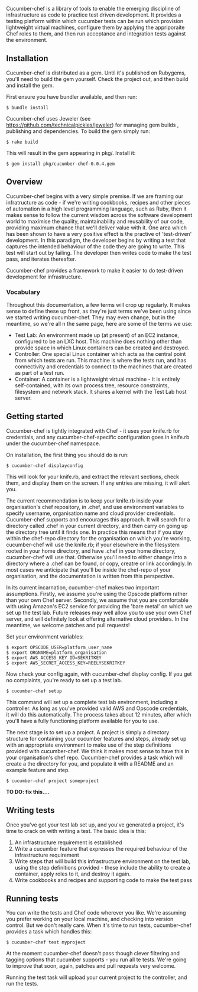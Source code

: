 Cucumber-chef is a library of tools to enable the emerging discipline of infrastructure as code to practice test driven development.  It provides a testing platform within which cucumber tests can be run which provision lightweight virtual machines, configure them by applying the appriporaite Chef roles to them, and then run acceptance and integration tests against the environment.

## Installation 

Cucumber-chef is distributed as a gem.  Until it's published on Rubygems, you'll need to build the gem yourself.  Check the project out, and then build and install the gem.

First ensure you have bundler available, and then run:

    $ bundle install

Cucumber-chef uses Jeweler (see https://github.com/technicalpickles/jeweler) for managing gem builds , publishing and dependencies.  To build the gem simply run:

    $ rake build

This will result in the gem appearing in pkg/.  Install it:

    $ gem install pkg/cucumber-chef-0.0.4.gem

## Overview

Cucumber-chef begins with a very simple premise.  If we are framing our infratructure as code - if we're writing cookbooks, recipes and other pieces of automation in a high level programming language, such as Ruby, then it makes sense to follow the current wisdom across the software development world to maximise the quality, maintainability and reusability of our code, providing maximum chance that we'll deliver value with it.  One area which has been shown to have a very positive effect is the practive of 'test-driven' development.  In this paradigm, the developer begins by writing a test that captures the intended behaviour of the code  they are going to write.  This test will start out by failing.  The developer then writes code to make the test pass, and iterates thereafter.  

Cucumber-chef provides a framework to make it easier to do test-driven development for infrastructure.

### Vocabulary

Throughout this documentation, a few terms will crop up regularly.  It makes sense to define these up front, as they're just terms we've been using since we started writing cucumber-chef.  They may even change, but in the meantime, so we're all n the same page, here are some of the terms we use:

* Test Lab: An environment made up (at present) of an EC2 instance, configured to be an LXC host.  This machine does nothing other than provide space in which Linux containers can be created and destroyed.
* Controller: One special Linux container which acts as the central point from which tests are run.  This machine is where the tests run, and has connectivity and credentials to connect to the machines that are created as part of a test run.
* Container: A container is a lightweight virtual machine - it is entirely self-contained, with its own process tree, resource constraints, filesystem and network stack.  It shares a kernel with the Test Lab host server.

## Getting started

Cucumber-chef is tightly integrated with Chef - it uses your knife.rb for credentials, and any cucumber-chef-specific configuration goes in knife.rb under the cucumber-chef namespace.

On installation, the first thing you should do is run:

    $ cucumber-chef displayconfig

This will look for your knife.rb, and extract the relevant sections, check them, and display them on the screen.  If any entries are missing, it will alert you.

The current recommendation is to keep your knife.rb inside your organisation's chef repository, in .chef, and use environment variables to specify username, organisation name and cloud provider credentials.  Cucumber-chef supports and encourages this approach.  It will search for a directory called .chef in your current directory, and then carry on going up the directory tree until it finds one.  In practice this means that if you stay within the chef-repo directory for the organisation on which you're working, cucumber-chef will use the knife.rb; if your elsewhere in the filesystem rooted in your home directory, and have .chef in your home directory, cucumber-chef will use that.  Otherwise you'll need to either change into a directory where a .chef can be found, or copy, creatre or link accordingly.  In most cases we anticipate that you'll be inside the chef-repo of your organisation, and the documentation is written from this perspective.

In its current incarnation, cucumber-chef makes two important assumptions.  Firstly, we assume you're using the Opscode platform rather than your own Chef server.  Secondly, we assume that you are comfortable with using Amazon's EC2 service for providing the 'bare metal' on which we set up the test lab.  Future releases may well allow you to use your own Chef server, and will definitely look at offering alternative cloud providers.  In the meantime, we welcome patches and pull requests!

Set your environment variables:

    $ export OPSCODE_USER=platform_user_name
    $ export ORGNAME=platform_organisation
    $ export AWS_ACCESS_KEY_ID=SEKRITKEY
    $ export AWS_SECRET_ACCESS_KEY=REELYSEKRITKEY

Now check your config again, with cucumber-chef display config.  If you get no complaints, you're ready to set up a test lab.

    $ cucumber-chef setup

This command will set up a complete test lab environment, including a controller.  As long as you've provided valid AWS and Opscode credentials, it will do this automatically.  The process takes about 12 minutes, after which you'll have a fully functioning platform available for you to use.

The next stage is to set up a project.  A project is simply a directory structure for containing your cucumber features and steps, already set up with an appropriate environment to make use of the step definitions provided with cucumber-chef.  We think it makes most sense to have this in your organisation's chef repo.  Cucumber-chef provides a task which will create a the directory for you, and populate it with a README and an example feature and step.

    $ cucumber-chef project someproject

**TO DO: fix this....**

## Writing tests

Once you've got your test lab set up, and you've generated a project, it's time to crack on with writing a test.  The basic idea is this:

1) An infrastructure requirement is established
2) Write a cucumber feature that expresses the required behaviour of the infrastructure requirement
3) Write steps that will build this infrastructure environment on the test lab, using the step definitions provided - these include the ability to create a container, apply roles to it, and destroy it again.
4) Write cookbooks and recipes and supporting code to make the test pass

## Running tests

You can write the tests and Chef code wherever you like.  We're assuming you prefer working on your local machine, and checking into version control.  But we don't really care.  When it's time to run tests, cucumber-chef provides a task which handles this:

    $ cucumber-chef test myproject

At the moment cucumber-chef doesn't pass though clever filtering and tagging options that cucumber supports - you run all te tests.  We're going to improve that soon, again, patches and pull requests very welcome.

Running the test task will upload your current project to the controller, and run the tests.

